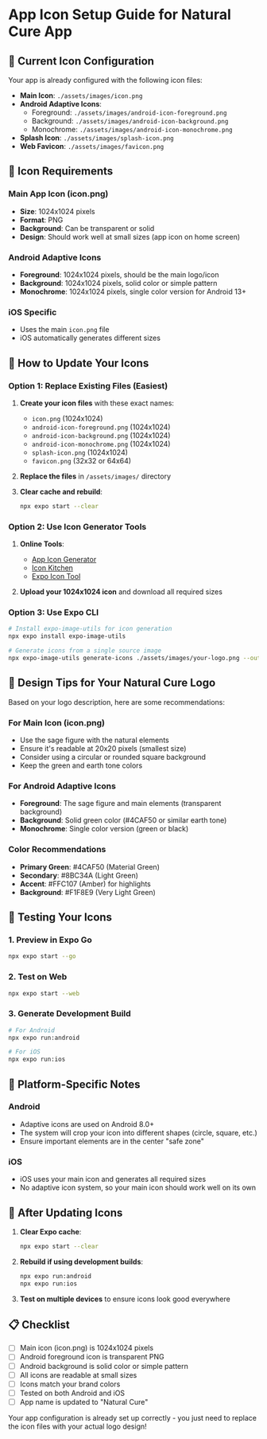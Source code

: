 # App Icon Setup Guide for Natural Cure App

## 📱 Current Icon Configuration

Your app is already configured with the following icon files:
- **Main Icon**: `./assets/images/icon.png`
- **Android Adaptive Icons**: 
  - Foreground: `./assets/images/android-icon-foreground.png`
  - Background: `./assets/images/android-icon-background.png`
  - Monochrome: `./assets/images/android-icon-monochrome.png`
- **Splash Icon**: `./assets/images/splash-icon.png`
- **Web Favicon**: `./assets/images/favicon.png`

## 🎨 Icon Requirements

### **Main App Icon (icon.png)**
- **Size**: 1024x1024 pixels
- **Format**: PNG
- **Background**: Can be transparent or solid
- **Design**: Should work well at small sizes (app icon on home screen)

### **Android Adaptive Icons**
- **Foreground**: 1024x1024 pixels, should be the main logo/icon
- **Background**: 1024x1024 pixels, solid color or simple pattern
- **Monochrome**: 1024x1024 pixels, single color version for Android 13+

### **iOS Specific**
- Uses the main `icon.png` file
- iOS automatically generates different sizes

## 🔧 How to Update Your Icons

### **Option 1: Replace Existing Files (Easiest)**

1. **Create your icon files** with these exact names:
   - `icon.png` (1024x1024)
   - `android-icon-foreground.png` (1024x1024)
   - `android-icon-background.png` (1024x1024)
   - `android-icon-monochrome.png` (1024x1024)
   - `splash-icon.png` (1024x1024)
   - `favicon.png` (32x32 or 64x64)

2. **Replace the files** in `/assets/images/` directory

3. **Clear cache and rebuild**:
   ```bash
   npx expo start --clear
   ```

### **Option 2: Use Icon Generator Tools**

1. **Online Tools**:
   - [App Icon Generator](https://appicon.co/)
   - [Icon Kitchen](https://icon.kitchen/)
   - [Expo Icon Tool](https://docs.expo.dev/guides/app-icons/)

2. **Upload your 1024x1024 icon** and download all required sizes

### **Option 3: Use Expo CLI**

```bash
# Install expo-image-utils for icon generation
npx expo install expo-image-utils

# Generate icons from a single source image
npx expo-image-utils generate-icons ./assets/images/your-logo.png --output ./assets/images/
```

## 🎨 Design Tips for Your Natural Cure Logo

Based on your logo description, here are some recommendations:

### **For Main Icon (icon.png)**
- Use the sage figure with the natural elements
- Ensure it's readable at 20x20 pixels (smallest size)
- Consider using a circular or rounded square background
- Keep the green and earth tone colors

### **For Android Adaptive Icons**
- **Foreground**: The sage figure and main elements (transparent background)
- **Background**: Solid green color (#4CAF50 or similar earth tone)
- **Monochrome**: Single color version (green or black)

### **Color Recommendations**
- **Primary Green**: #4CAF50 (Material Green)
- **Secondary**: #8BC34A (Light Green)
- **Accent**: #FFC107 (Amber) for highlights
- **Background**: #F1F8E9 (Very Light Green)

## 🚀 Testing Your Icons

### **1. Preview in Expo Go**
```bash
npx expo start --go
```

### **2. Test on Web**
```bash
npx expo start --web
```

### **3. Generate Development Build**
```bash
# For Android
npx expo run:android

# For iOS
npx expo run:ios
```

## 📱 Platform-Specific Notes

### **Android**
- Adaptive icons are used on Android 8.0+
- The system will crop your icon into different shapes (circle, square, etc.)
- Ensure important elements are in the center "safe zone"

### **iOS**
- iOS uses your main icon and generates all required sizes
- No adaptive icon system, so your main icon should work well on its own

## 🔄 After Updating Icons

1. **Clear Expo cache**:
   ```bash
   npx expo start --clear
   ```

2. **Rebuild if using development builds**:
   ```bash
   npx expo run:android
   npx expo run:ios
   ```

3. **Test on multiple devices** to ensure icons look good everywhere

## 📋 Checklist

- [ ] Main icon (icon.png) is 1024x1024 pixels
- [ ] Android foreground icon is transparent PNG
- [ ] Android background is solid color or simple pattern
- [ ] All icons are readable at small sizes
- [ ] Icons match your brand colors
- [ ] Tested on both Android and iOS
- [ ] App name is updated to "Natural Cure"

Your app configuration is already set up correctly - you just need to replace the icon files with your actual logo design!

